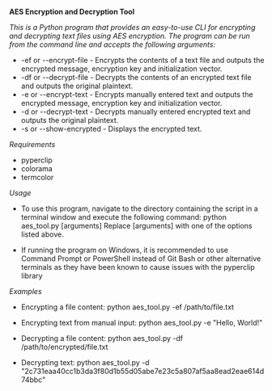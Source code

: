 **AES Encryption and Decryption Tool**

*This is a Python program that provides an easy-to-use CLI for encrypting and decrypting text files using AES encryption. The program can be run from the command line and accepts the following arguments:*

- -ef or --encrypt-file - Encrypts the contents of a text file and outputs the encrypted message, encryption key and initialization vector.
- -df or --decrypt-file - Decrypts the contents of an encrypted text file and outputs the original plaintext.
- -e or --encrypt-text - Encrypts manually entered text and outputs the encrypted message, encryption key and initialization vector.
- -d or --decrypt-text - Decrypts manually entered encrypted text and outputs the original plaintext.
- -s or --show-encrypted - Displays the encrypted text.

*Requirements*
- pyperclip
- colorama
- termcolor

*Usage*
- To use this program, navigate to the directory containing the script in a terminal window and execute the following command:
python aes_tool.py [arguments]
Replace [arguments] with one of the options listed above.

- If running the program on Windows, it is recommended to use Command Prompt or PowerShell instead of Git Bash or other alternative terminals as they have been known to cause issues with the pyperclip library

*Examples*
- Encrypting a file content:
python aes_tool.py -ef /path/to/file.txt

- Encrypting text from manual input:
python aes_tool.py -e "Hello, World!"

- Decrypting a file content:
python aes_tool.py -df /path/to/encrypted/file.txt

- Decrypting text:
python aes_tool.py -d "2c731eaa40cc1b3da3f80d1b55d05abe7e23c5a807af5aa8ead2eae614d74bbc"
